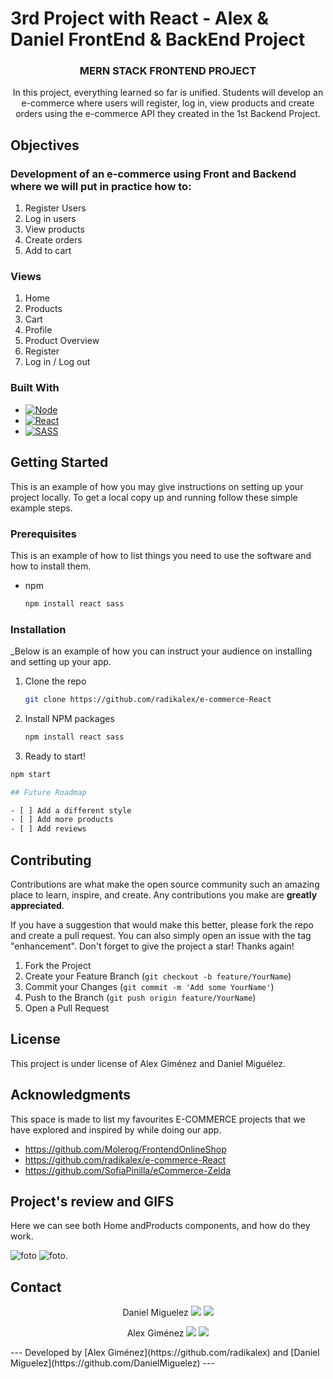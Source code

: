 # 3rd Project with React - Alex & Daniel FrontEnd & BackEnd Project

<h3 align="center">MERN STACK FRONTEND PROJECT</h3>

<p align="center">In this project, everything learned so far is unified. Students will develop an e-commerce where users will register, log in, view products and create orders using the e-commerce API they created in the 1st Backend Project. </p>

## Objectives

### Development of an e-commerce using Front and Backend where we will put in practice how to:

<objectives>
  <ol>
    <li>Register Users</li>
    <li>Log in users</a></li>
    <li>View products</a></li>
    <li>Create orders</a></li>
    <li>Add to cart</a></li>
</ol>
</objectives>

### Views

<views>
 
  <ol>
    <li>Home</a></li>
    <li>Products</a></li>
    <li>Cart</a></li>
    <li>Profile</a></li>
    <li>Product Overview</a></li>
    <li>Register</a></li>
    <li>Log in / Log out</a></li>
  </ol>
</views>

### Built With

* [![Node][Node.JS]][Node.JS-url]
* [![React][React]][React-url]
* [![SASS][SASS]][SASS-url]

## Getting Started

This is an example of how you may give instructions on setting up your project locally.
To get a local copy up and running follow these simple example steps.

### Prerequisites

This is an example of how to list things you need to use the software and how to install them.
* npm
  ```sh
  npm install react sass
  ```

### Installation

_Below is an example of how you can instruct your audience on installing and setting up your app.

1. Clone the repo
   ```sh
   git clone https://github.com/radikalex/e-commerce-React
   ```
3. Install NPM packages
   ```sh
   npm install react sass
   ```
4. Ready to start!
  ```sh
  npm start

## Future Roadmap

- [ ] Add a different style
- [ ] Add more products
- [ ] Add reviews

  ```
## Contributing

Contributions are what make the open source community such an amazing place to learn, inspire, and create. Any contributions you make are **greatly appreciated**.

If you have a suggestion that would make this better, please fork the repo and create a pull request. You can also simply open an issue with the tag "enhancement".
Don't forget to give the project a star! Thanks again!

1. Fork the Project
2. Create your Feature Branch (`git checkout -b feature/YourName`)
3. Commit your Changes (`git commit -m 'Add some YourName'`)
4. Push to the Branch (`git push origin feature/YourName`)
5. Open a Pull Request

## License

This project is under license of Alex Giménez and Daniel Miguélez.

## Acknowledgments

This space is made to list my favourites E-COMMERCE projects that we have explored and inspired by while doing our app.

* https://github.com/Molerog/FrontendOnlineShop
* https://github.com/radikalex/e-commerce-React
* https://github.com/SofiaPinilla/eCommerce-Zelda

## Project's review and GIFS

Here we can see both Home andProducts components, and how do they work.

![foto](assets/HomeAndProducts.gif)
![foto](assets/Order.gif).

## Contact 

<p align="center">
Daniel Miguelez
<a href = "mailto:danielmiguelez1993@gmail.com"><img src="https://img.shields.io/badge/-Gmail-%23333?style=for-the-badge&logo=gmail&logoColor=white" target="_blank"></a>
    <a href="https://github.com/DanielMiguelez" target="_blank"><img src="https://img.shields.io/badge/-LinkedIn-%230077B5?style=for-the-badge&logo=linkedin&logoColor=white" target="_blank"></a> 
</p>
<p align="center">
Alex Giménez
<a href = "mailto:danielmiguelez1993@gmail.com"><img src="https://img.shields.io/badge/-Gmail-%23333?style=for-the-badge&logo=gmail&logoColor=white" target="_blank"></a>
    <a href="https://github.com/radikalex" target="_blank"><img src="https://img.shields.io/badge/-LinkedIn-%230077B5?style=for-the-badge&logo=linkedin&logoColor=white" target="_blank"></a> 
</p>
---
Developed by [Alex Giménez](https://github.com/radikalex) and [Daniel Miguelez](https://github.com/DanielMiguelez)
---
<!-- MARKDOWN LINKS & IMAGES -->
<!-- https://www.markdownguide.org/basic-syntax/#reference-style-links -->

[linkedin-shield]: https://img.shields.io/badge/-LinkedIn-black.svg?style=for-the-badge&logo=linkedin&colorB=555
[linkedin-url]: https://linkedin.com/in/sergiocano-dev
[product-screenshot]: images/screenshot.png
[Next.js]: https://img.shields.io/badge/next.js-000000?style=for-the-badge&logo=nextdotjs&logoColor=white
[Next-url]: https://nextjs.org/
[React.js]: https://img.shields.io/badge/React-20232A?style=for-the-badge&logo=react&logoColor=61DAFB
[React-url]: https://reactjs.org/
[Vue.js]: https://img.shields.io/badge/Vue.js-35495E?style=for-the-badge&logo=vuedotjs&logoColor=4FC08D
[Vue-url]: https://vuejs.org/
[Angular.io]: https://img.shields.io/badge/Angular-DD0031?style=for-the-badge&logo=angular&logoColor=white
[Angular-url]: https://angular.io/
[JWT]: https://img.shields.io/badge/JWT-black?style=for-the-badge&logo=JSON%20web%20tokens
[JWT-url]: https://jwt.io/
[Vercel]: https://img.shields.io/badge/vercel-%23000000.svg?style=for-the-badge&logo=vercel&logoColor=white
[Vercel-url]: https://vercel.com/
[MongoDB]: https://img.shields.io/badge/MongoDB-%234ea94b.svg?style=for-the-badge&logo=mongodb&logoColor=white
[MongoDB-url]: https://www.mongodb.com/es
[Express.js]: https://img.shields.io/badge/express.js-%23404d59.svg?style=for-the-badge&logo=express&logoColor=%2361DAFB
[Express.js-url]: https://expressjs.com/
[Node.JS]: https://img.shields.io/badge/node.js-6DA55F?style=for-the-badge&logo=node.js&logoColor=white
[Node.JS-url]: https://nodejs.org/en/
[SASS]: https://img.shields.io/badge/SASS-pink?style=for-the-badge&logo=SASS&logoColor=white
[SASS-url]: https://sass-lang.com/
[React]: https://img.shields.io/badge/React-219ebc?style=for-the-badge&logo=React&typoColor=fedcba&logoColor=white
[React-url]: https://es.reactjs.org/
[Postman]: https://img.shields.io/badge/Postman-FF6C37?style=for-the-badge&logo=postman&logoColor=white
[Postman-url]: https://www.postman.com/